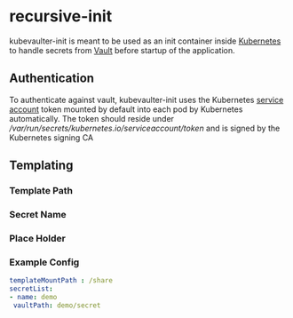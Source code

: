 # recursive-init
 
 kubevaulter-init is meant to be used as an init container inside 
 [Kubernetes](https://kubernetes.io/docs/concepts/workloads/pods/init-containers/)
 to handle secrets from [Vault](https://www.vaultproject.io/) 
 before startup of the application.
 
 ## Authentication
 To authenticate against vault, kubevaulter-init uses the Kubernetes 
 [service account](https://kubernetes.io/docs/tasks/configure-pod-container/configure-service-account/)
 token mounted by default into each pod by Kubernetes 
 automatically. The token should reside under
 _/var/run/secrets/kubernetes.io/serviceaccount/token_ and is 
 signed by the Kubernetes signing CA
 


 ## Templating
 
 ### Template Path
 
 ### Secret Name
 
 ### Place Holder
 
 ### Example Config
 ```yaml
templateMountPath : /share
secretList:
- name: demo
  vaultPath: demo/secret
```
